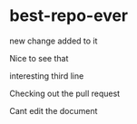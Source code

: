 # best-repo-ever

new change added to it


Nice to see that


interesting third line

Checking out the pull request


Cant edit the document